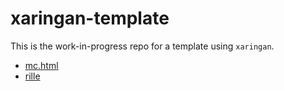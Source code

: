# xaringan-template

<!-- badges: start -->
<!-- badges: end -->

This is the work-in-progress repo for a template using `xaringan`.

* [mc.html](https://m.canouil.fr/xaringan-template/mc.html)
* [rille](https://m.canouil.fr/xaringan-template/rlille.html)
